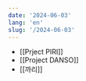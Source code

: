 ```yaml
---
date: '2024-06-03'
lang: 'en'
slug: '/2024-06-03'
---
```


- [[Prject PIRI]]
- [[Project DANSO]]
- [[까리]]

